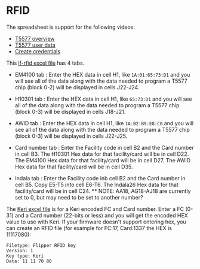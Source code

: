 # RFID

The spreadsheet is support for the following videos:
- [T5577 overview](https://youtu.be/X6UJI4h9T5I)
- [T5577 user data](https://youtu.be/5DvIBvXBDX8)
- [Create credentials](https://youtu.be/PLMGmRxhBts)


This [lf-rfid excel file](lf-rfid.xlsx) has 4 tabs.

- EM4100 tab : Enter the HEX data in cell H1, like `1A:01:65:73:D1` and you will see all of the data along with the data needed to program a T5577 chip (block 0-2) will be displayed in cells J22-J24.

- H10301 tab : Enter the HEX data in cell H1, like `65:73:D1` and you will see all of the data along with the data needed to program a T5577 chip (block 0-3) will be displayed in cells J18-J21.

- AWID tab : Enter the HEX data in cell H1, like `1A:B2:B9:E8:C0` and you will see all of the data along with the data needed to program a T5577 chip (block 0-3) will be displayed in cells J22-J25.

- Card number tab : Enter the Facility code in cell B2 and the Card number in cell B3.  The H10301 Hex data for that facility/card will be in cell D22.  The EM4100 Hex data for that facility/card will be in cell D27.  The AWID Hex data for that facility/card will be in cell D35.

- Indala tab : Enter the Facility code inb cell B2 and the Card number in cell B5.  Copy E5-T5 into cell E6-T6.  The Indala26 Hex data for that facility/card will be in cell C24.  ** NOTE: AA18, AG18-AJ18 are currently set to 0, but may need to be set to another number?


The [Keri excel file](keri.xlsx) is for a Keri encoded FC and Card number. Enter a FC (0-31) and a Card number (22-bits or less) and you will get the encoded HEX value to use with Keri. If your firmware doesn't support entering hex, you can create an RFID file (for example for FC:17, Card:1337 the HEX is 11117080):

```
Filetype: Flipper RFID key
Version: 1
Key type: Keri
Data: 11 11 70 80
```
